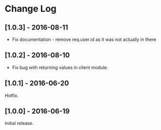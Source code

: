 # Change Log

## [1.0.3] - 2016-08-11

* Fix documentation - remove req.user.id as it was not actually in there

## [1.0.2] - 2016-08-10

* Fix bug with returning values in client module.

## [1.0.1] - 2016-06-20

Hotfix.

## [1.0.0] - 2016-06-19

Initial release.

